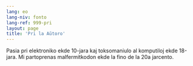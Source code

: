 ```yaml
---
lang: eo
lang-niv: fonto
lang-ref: 999-pri
layout: page
title: 'Pri la Aŭtoro'
---
```


Pasia pri elektroniko ekde 10-jara kaj toksomaniulo al komputiloj ekde 18-jara.
Mi partoprenas 	malfermitkodon ekde la fino de la 20a jarcento.
